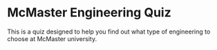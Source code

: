 # McMaster Engineering Quiz
This is a quiz designed to help you find out what type of engineering to choose at McMaster university.
